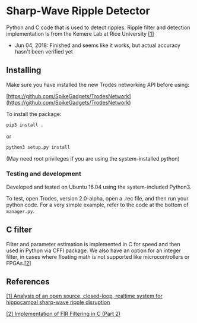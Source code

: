 # Sharp-Wave Ripple Detector

Python and C code that is used to detect ripples. Ripple filter and detection implementation is from the Kemere Lab at Rice University [[1]](#References)

- Jun 04, 2018: Finished and seems like it works, but actual accuracy hasn't been verified yet

## Installing

Make sure you have installed the new Trodes networking API before using:

[https://github.com/SpikeGadgets/TrodesNetwork](https://github.com/SpikeGadgets/TrodesNetwork)

To install the package:

```bash
pip3 install .
```

or

```bash
python3 setup.py install
```

(May need root privileges if you are using the system-installed python)

### Testing and development

Developed and tested on Ubuntu 16.04 using the system-included Python3.

To test, open Trodes, version 2.0-alpha, open a .rec file, and then run your python code. For a very simple example, refer to the code at the bottom of `manager.py`.

## C filter

Filter and parameter estimation is implemented in C for speed and then used in Python via CFFI package. We also have an option for an integer filter, in cases where floating math is not supported like microcontrollers or FPGAs.[[2]](#References)

## References

[[1] Analysis of an open source, closed-loop, realtime system for hippocampal sharp-wave ripple disruption](https://www.biorxiv.org/content/biorxiv/early/2018/04/11/298661.full.pdf)

[[2] Implementation of FIR Filtering in C (Part 2)](https://sestevenson.wordpress.com/2009/10/08/implementation-of-fir-filtering-in-c-part-2/)
